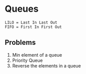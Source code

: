 # Queues

```
LILO = Last In Last Out
FIFO = First In First Out
```

## Problems
1. Min element of a queue
2. Priority Queue
3. Reverse the elements in a queue

